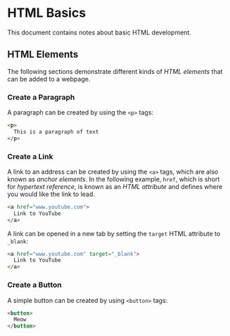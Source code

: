 # HTML Basics
This document contains notes about basic HTML development.

## HTML Elements
The following sections demonstrate different kinds of *HTML elements* that can be added to a webpage. 

### Create a Paragraph
A paragraph can be created by using the `<p>` tags:

```html
<p>
  This is a paragraph of text
</p>
```

### Create a Link
A link to an address can be created by using the ```<a>``` tags, which are also known as *anchor elements*. In the following example, `href`, which is short for *hypertext reference*, is known as an *HTML attribute* and defines where you would like the link to lead.

```html
<a href="www.youtube.com">
  Link to YouTube
</a>
```

A link can be opened in a new tab by setting the `target` HTML attribute to `_blank`:

```html
<a href="www.youtube.com" target="_blank">
  Link to YouTube
</a>
```

### Create a Button
A simple button can be created by using `<button>` tags:

```html
<button>
  Meow
</button>
```
